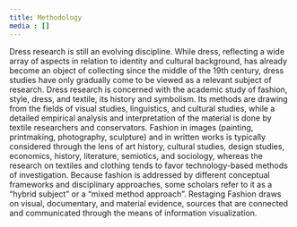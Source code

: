 ```yaml
---
title: Methodology
media : []
---
```


Dress research is still an evolving discipline. While dress, reflecting a wide array of aspects in relation to identity and cultural background, has already become an object of collecting since the middle of the 19th century, dress studies have only gradually come to be viewed as a relevant subject of research. Dress research is concerned with the academic study of fashion, style, dress, and textile, its history and symbolism. Its methods are drawing from the fields of visual studies, linguistics, and cultural studies, while a detailed empirical analysis and interpretation of the material is done by textile researchers and conservators. Fashion in images (painting, printmaking, photography, sculpture) and in written works is typically considered through the lens of art history, cultural studies, design studies, economics, history, literature, semiotics, and sociology, whereas the research on textiles and clothing tends to favor technology-based methods of investigation. Because fashion is addressed by different conceptual frameworks and disciplinary approaches, some scholars refer to it as a “hybrid subject” or a “mixed method approach”. 
Restaging Fashion draws on visual, documentary, and material evidence, sources that are connected and communicated through the means of information visualization.
